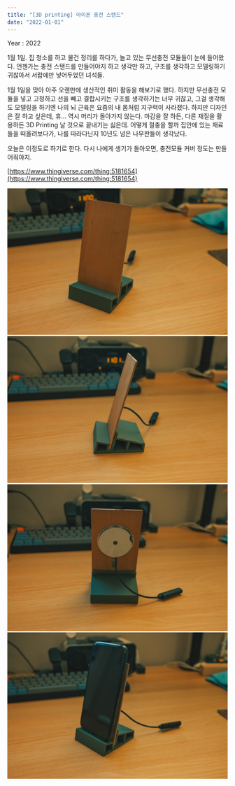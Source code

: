 ```yaml
---
title: "[3D printing] 아이폰 충전 스탠드"
date: "2022-01-01"
---
```


Year : 2022

1월 1일. 집 청소를 하고 물건 정리를 하다가, 놀고 있는 무선충전 모듈들이 눈에 들어왔다. 언젠가는 충전 스탠드를 만들어야지 하고 생각만 하고, 구조를 생각하고 모델링하기 귀찮아서 서랍에만 넣어두었던 녀석들.

1월 1일을 맞아 아주 오랜만에 생산적인 취미 활동을 해보기로 했다. 하지만 무선충전 모듈을 넣고 고정하고 선을 빼고 결합시키는 구조를 생각하기는 너무 귀찮고, 그걸 생각해도 모델링을 하기엔 나의 뇌 근육은 요즘의 내 몸처럼 지구력이 사라졌다. 하지만 디자인은 잘 하고 싶은데, 휴... 역시 머리가 돌아가지 않는다. 마감을 잘 하든, 다른 재질을 활용하든 3D Printing 날 것으로 끝내기는 싫은데. 어떻게 절충을 할까 집안에 있는 재료들을 떠올려보다가, 나를 따라다닌지 10년도 넘은 나무판들이 생각났다.

오늘은 이정도로 하기로 한다. 다시 나에게 생기가 돌아오면, 충전모듈 커버 정도는 만들어줘야지.

[https://www.thingiverse.com/thing:5181654](https://www.thingiverse.com/thing:5181654)

![](/photo/make/2022-01-01-[3Dprinting]_아이폰_충전_스탠드-1.jpg)
![](/photo/make/2022-01-01-[3Dprinting]_아이폰_충전_스탠드-2.jpg)
![](/photo/make/2022-01-01-[3Dprinting]_아이폰_충전_스탠드-3.jpg)
![](/photo/make/2022-01-01-[3Dprinting]_아이폰_충전_스탠드-4.jpg)
